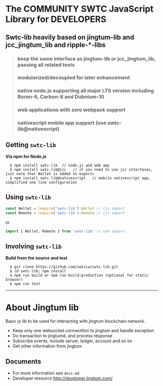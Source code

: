
# The COMMUNITY SWTC JavaScript Library for DEVELOPERS

## Swtc-lib heavily based on jingtum-lib and jcc_jingtum_lib and ripple-*-libs

> ### keep the **same interface** as jingtum-lib or jcc_jingtum_lib, passing all related tests
> ### modularized/decoupled for later enhancement
> ### native node.js supporting **all major LTS version** including Boron-6, Carbon-8 and Dubnium-10
> ### web applications with **zero** webpack support
> ### nativescript **mobile app** support (use swtc-lib@nativescript)

## Getting `swtc-lib`

**Via npm for Node.js**

```shell
  $ npm install swtc-lib  // node.js and web app
  $ npm install swtc-lib@jcc   // if you need to use jcc interfaces, just note that Wallet is added to exports 
  $ npm install swtc-lib@nativescript   // mobile nativescript app, simplified one line configuration
```

## Using `swtc-lib`

```javascript
const Wallet = require('swtc-lib').Wallet // cjs import
const Remote = require('swtc-lib').Remote // cjs import
```
or
```javascript
import { Wallet, Remote } from 'swtc-lib' // esm import
```

## Involving `swtc-lib`

**Build from the source and test**

```shell
  $ git clone https://github.com/swtcca/swtc-lib.git
  $ cd swtc-lib; npm install
  $ npm run build or npm run build:production (optional for static browser)
  $ npm run test
```

---------------------------------------------

# About Jingtum lib

Basic js lib to be used for interacting with jingtum blockchain network.
- Keep only one websocket connecttion to jingtum and handle exception
- Do transaction to jingtumd, and process response
- Subscribe events, include server, ledger, account and so on
- Get other information from jingtum

## Documents

- For more information see `docs.md`
- Developer resource http://developer.jingtum.com/
